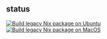 ## status

[![Build legacy Nix package on Ubuntu](https://github.com/hitsmaxft/gptcommit-nix/actions/workflows/build_nix.yml/badge.svg?branch=master)](https://github.com/hitsmaxft/gptcommit-nix/actions/workflows/build_nix.yml)
[![Build legacy Nix package on MacOS](https://github.com/hitsmaxft/gptcommit-nix/actions/workflows/build_nix_macos.yml/badge.svg?branch=master)](https://github.com/hitsmaxft/gptcommit-nix/actions/workflows/build_nix_macos.yml)
